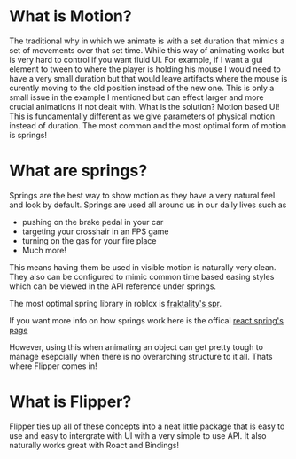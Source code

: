 <h1> What is Motion? </h1>

The traditional why in which we animate is with a set duration that mimics a set  of movements over that set time. While this way of animating works but is very hard to control if you want fluid UI. For example, if I want a gui element to tween to where the player is holding his mouse I would need to have a very small duration but that would leave artifacts where the mouse is curently moving to the old position instead of the new one. This is only a small issue in the example I mentioned but can effect larger and more crucial animations if not dealt with. What is the solution? Motion based UI! This is fundamentally different as we give parameters of physical motion instead of duration. The most common and the most optimal form of motion is springs!

<h1> What are springs?</h1>

Springs are the best way to show motion as they have a very natural feel and look by default. Springs are used all around us in our daily lives such as 

* pushing on the brake pedal in your car
* targeting your crosshair in an FPS game
* turning on the gas for your fire place
* Much more!

This means having them be used in visible motion is naturally very clean. They also can be configured to mimic common time based easing styles which can be viewed in the API reference under springs.

The most optimal spring library in roblox is [fraktality's spr](https://github.com/fraktality/spr).

If you want more info on how springs work here is the offical [react spring's page](https://react-spring.io/)

However, using this when animating an object can get pretty tough to manage esepcially when there is no overarching structure to it all. Thats where Flipper comes in!

<h1> What is Flipper? </h1>

Flipper ties up all of these concepts into a neat little package that is easy to use and easy to intergrate with UI with a very simple to use API. It also naturally works great with Roact and Bindings!